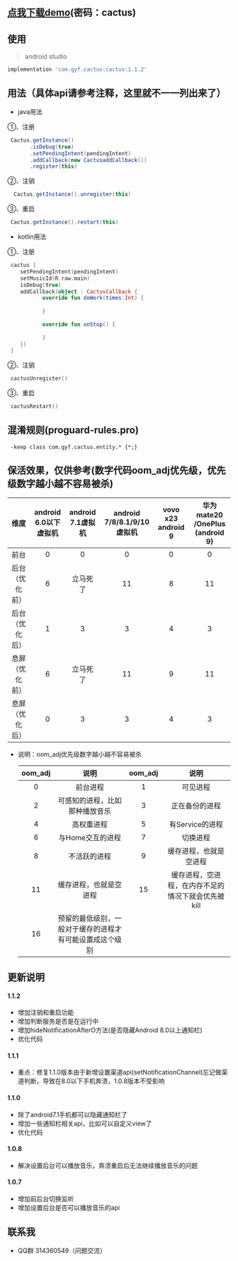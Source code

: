 ## [点我下载demo](https://www.pgyer.com/Cactus)(密码：cactus)

## 使用 
> android studio
   ```groovy
   implementation 'com.gyf.cactus:cactus:1.1.2'
   ```

## 用法（具体api请参考注释，这里就不一一列出来了）
- java用法

①、注册
   ```java
    Cactus.getInstance()
          .isDebug(true)
          .setPendingIntent(pendingIntent)
          .addCallback(new CactusaddCallback())
          .register(this)
   ```
②、注销
  ```java
    Cactus.getInstance().unregister(this)
   ```  
③、重启 
   ```java
    Cactus.getInstance().restart(this)
   ```   
- kotlin用法

①、注册 
   ```kotlin
    cactus {
       setPendingIntent(pendingIntent)
       setMusicId(R.raw.main)
       isDebug(true)
       addCallback(object : CactusCallback {
              override fun doWork(times:Int) {
                           
              }
       
              override fun onStop() {
                          
              }
       })
    }
   ```
②、注销 
   ```kotlin
    cactusUnregister()
   ``` 
③、重启 
   ```kotlin
    cactusRestart()
   ```      
## 混淆规则(proguard-rules.pro)
   ```
    -keep class com.gyf.cactus.entity.* {*;} 
   ```

## 保活效果，仅供参考(数字代码oom_adj优先级，优先级数字越小越不容易被杀)
  | 维度 | android 6.0以下虚拟机 | android 7.1虚拟机 | android 7/8/8.1/9/10虚拟机 | vovo x23 android 9 | 华为 mate20 /OnePlus (android 9) | 
  | :-------------: |:-------------:| :-------------:| :-------------:| :-------------:|:-------------:|
  | 前台 | 0 | 0 |0 |0 |0 |
  | 后台（优化前） | 6 | 立马死了 |11 |8 |11 |
  | 后台（优化后） | 1 | 3 |3 |4 |3 |
  | 息屏（优化前） | 6 | 立马死了 |11 |9 |11 |
  | 息屏（优化后） | 0 | 3 |3 |4 |3 |
- 说明：oom_adj优先级数字越小越不容易被杀

  | oom_adj | 说明 | oom_adj | 说明 |
  | :-------------: |:-------------:| :-------------:| :-------------:|
  | 0 | 前台进程 | 1 |可见进程 |
  | 2 | 可感知的进程，比如那种播放音乐 | 3 |正在备份的进程 |
  | 4 | 高权重进程 | 5 |有Service的进程 |
  | 6 | 与Home交互的进程 | 7 |切换进程 |
  | 8 | 不活跃的进程 | 9 |缓存进程，也就是空进程 |
  | 11 | 缓存进程，也就是空进程 | 15 |缓存进程，空进程，在内存不足的情况下就会优先被kill |
  | 16 | 预留的最低级别，一般对于缓存的进程才有可能设置成这个级别 |  | |

## 更新说明
#### 1.1.2
- 增加注销和重启功能
- 增加判断服务是否是在运行中
- 增加hideNotificationAfterO方法(是否隐藏Android 8.0以上通知栏)
- 优化代码

#### 1.1.1
- 重点：修复1.1.0版本由于新增设置渠道api(setNotificationChannel)忘记做渠道判断，导致在8.0以下手机奔溃，1.0.8版本不受影响

#### 1.1.0
- 除了android7.1手机都可以隐藏通知栏了
- 增加一些通知栏相关api，比如可以自定义view了
- 优化代码

#### 1.0.8
- 解决设置后台可以播放音乐，奔溃重启后无法继续播放音乐的问题

#### 1.0.7
- 增加前后台切换监听
- 增加设置后台是否可以播放音乐的api

## 联系我 ##
- QQ群 314360549（问题交流）